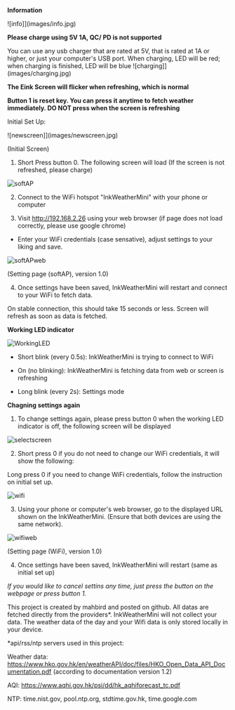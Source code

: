 **Information**


![info]](images/info.jpg)

**Please charge using 5V 1A, QC/ PD is not supported**

You can use any usb charger that are rated at 5V, that is rated at 1A or higher, or just your computer's USB port.
When charging, LED will be red; when charging is finished, LED will be blue
![charging]](images/charging.jpg)

**The Eink Screen will flicker when refreshing, which is normal**

**Button 1 is reset key. You can press it anytime to fetch weather immediately. DO NOT press when the screen is refreshing**


Initial Set Up:

![newscreen]](images/newscreen.jpg)

(Initial Screen)

1. Short Press button 0. The following screen will load (If the screen is not refreshed, please charge)

![softAP](images/softAP.jpg)


2. Connect to the WiFi hotspot "InkWeatherMini" with your phone or computer

3. Visit http://192.168.2.26 using your web browser (if page does not load correctly, please use google chrome)

- Enter your WiFi credentials (case sensative), adjust settings to your liking and save.



![softAPweb](images/softAPweb.jpg)

(Setting page (softAP), version 1.0)



4. Once settings have been saved, InkWeatherMini will restart and connect to your WiFi to fetch data.

On stable connection, this should take 15 seconds or less. Screen will refresh as soon as data is fetched.


**Working LED indicator**

![WorkingLED](images/WorkingLED.jpg)

- Short blink (every 0.5s): InkWeatherMini is trying to connect to WiFi

- On (no blinking): InkWeatherMini is fetching data from web or screen is refreshing

- Long blink (every 2s): Settings mode



**Chagning settings again**

1. To change settings again, please press button 0 when the working LED indicator is off, the following screen will be displayed

![selectscreen](images/selectscreen.jpg)

2. Short press 0 if you do not need to change our WiFi credentials, it will show the following:

Long press 0 if you need to change WiFi credentials, follow the instruction on initial set up.

![wifi](images/wifi.jpg)

3. Using your phone or computer's web browser, go to the displayed URL shown on the InkWeatherMini. (Ensure that both devices are using the same network). 

![wifiweb](images/wifiweb.jpg)

(Setting page (WiFi), version 1.0)

4. Once settings have been saved, InkWeatherMini will restart (same as initial set up)

*If you would like to cancel settins any time, just press the button on the webpage or press button 1.*



This project is created by mahbird and posted on github. All datas are fetched directly from the providers*. InkWeatherMini will not collect your data. The weather data of the day and your Wifi data is only stored locally in your device.


*api/rss/ntp servers used in this project:

Weather data: https://www.hko.gov.hk/en/weatherAPI/doc/files/HKO_Open_Data_API_Documentation.pdf (according to documentation version 1.2)

AQI: https://www.aqhi.gov.hk/psi/dd/hk_aqhiforecast_tc.pdf

NTP: time.nist.gov, pool.ntp.org, stdtime.gov.hk, time.google.com